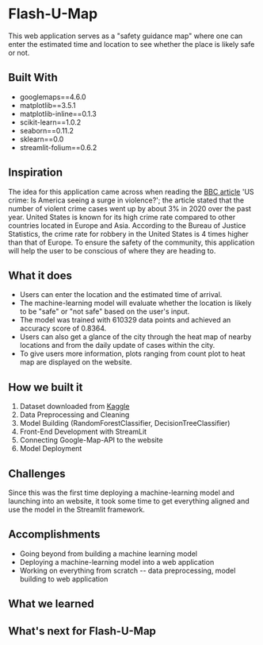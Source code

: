 # Flash-U-Map

This web application serves as a "safety guidance map" where one can enter the estimated time and location to see whether the place is likely safe or not. 

## Built With

* googlemaps==4.6.0
* matplotlib==3.5.1
* matplotlib-inline==0.1.3
* scikit-learn==1.0.2
* seaborn==0.11.2
* sklearn==0.0
* streamlit-folium==0.6.2

## Inspiration
The idea for this application came across when reading the [BBC article](https://www.bbc.com/news/57581270) 'US crime: Is America seeing a surge in violence?'; the article stated that the number of violent crime cases went up by about 3% in 2020 over the past year. United States is known for its high crime rate compared to other countries located in Europe and Asia. According to the Bureau of Justice Statistics, the crime rate for robbery in the United States is 4 times higher than that of Europe. To ensure the safety of the community, this application will help the user to be conscious of where they are heading to. 

## What it does
* Users can enter the location and the estimated time of arrival.
* The machine-learning model will evaluate whether the location is likely to be "safe" or "not safe" based on the user's input.
* The model was trained with 610329 data points and achieved an accuracy score of 0.8364. 
* Users can also get a glance of the city through the heat map of nearby locations and from the daily update of cases within the city.
* To give users more information, plots ranging from count plot to heat map are displayed on the website.

## How we built it
1. Dataset downloaded from [Kaggle](https://www.kaggle.com/vinchinzu/dc-metro-crime-data)
2. Data Preprocessing and Cleaning
3. Model Building (RandomForestClassifier, DecisionTreeClassifier)
4. Front-End Development with StreamLit
5. Connecting Google-Map-API to the website
6. Model Deployment

## Challenges
Since this was the first time deploying a machine-learning model and launching into an website, it took some time to get everything aligned and use the model in the Streamlit framework. 

## Accomplishments 
- Going beyond from building a machine learning model
- Deploying a machine-learning model into a web application
- Working on everything from scratch -- data preprocessing, model building to web application

## What we learned


## What's next for Flash-U-Map
